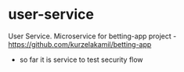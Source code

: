 # user-service

User Service. Microservice for betting-app project - https://github.com/kurzelakamil/betting-app

* so far it is service to test security flow
